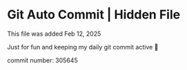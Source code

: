 # Git Auto Commit | Hidden File

This file was added Feb 12, 2025

Just for fun and keeping my daily git commit active 🤪

commit number: 305645
